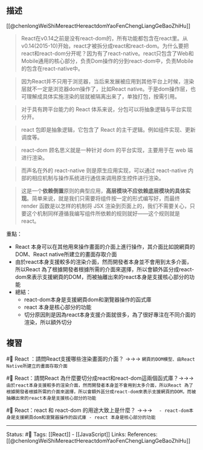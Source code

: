 ## 描述
[[@chenlongWeiShiMereactHereactdomYaoFenChengLiangGeBaoZhiHu]]
> React在v0.14之前是没有react-dom的，所有功能都包含在react里。从v0.14(2015-10)开始，react才被拆分成react和react-dom。为什么要把react和react-dom分开呢？因为有了react-native。react只包含了Web和Mobile通用的核心部分，负责Dom操作的分到react-dom中，负责Mobile的包含在react-native中。


> 因为React并不只用于浏览器，当后来发展被应用到其他平台上时候，渲染层就不一定是浏览器dom操作了，比如React native。于是dom操作层，也可理解成具体实施渲染的层就被隔离出来了，单独打包，按需引用。


> 对于具有跨平台能力的 React 体系来说，分包可以将抽象逻辑与平台实现分开。

> react 包即是抽象逻辑，它包含了 React 的主干逻辑。例如组件实现、更新调度等。

> react-dom 顾名思义就是一种针对 dom 的平台实现，主要用于在 web 端进行渲染。

> 而声名在外的 react-native 则是原生应用实现，可以通过 react-native 内部的相应机制与操作系统进行通信来调用原生控件进行渲染。

> 这是一个**依赖倒置**原则的典型应用，**高层模块不应依赖底层模块的具体实现**。简单来说，就是我们只需要将组件按一定的形式编写好，而最终 render 函数是以怎样的机制将 JSX 渲染到页面上的，我们不需要关心，只要这个机制同样遵循我编写组件所依赖的规则就好——这个规则就是 react。


重點：
- React 本身可以在其他用來操作畫面的介面上進行操作，其介面比如說網頁的DOM、React native所建立的畫面存取介面
- 由於react本身支援較多的渲染介面，然而開發者本身並不會用到太多介面，所以React 為了根據開發者根據所需的介面來選擇，所以會額外區分成react-dom來表示支援網頁的DOM，而被抽離出來的react本身是支援核心部分的功能
- 總結：
	- react-dom本身是支援網頁dom和瀏覽器操作的函式庫
	- react 本身是核心部分的功能
	- 切分原因則是因為react本身支援介面就很多，為了很好專注在不同介面的渲染，所以額外切分


## 複習
#🧠 React ：請問React支援哪些渲染畫面的介面？ ->->-> `網頁的DOM模型、由React Native所建立的畫面存取介面`
<!--SR:!2022-09-18,27,250-->

#🧠 React：請問React 為什麼要切分成react和react-dom這兩個函式庫？->->-> `由於react本身支援較多的渲染介面，然而開發者本身並不會用到太多介面，所以React 為了根據開發者根據所需的介面來選擇，所以會額外區分成react-dom來表示支援網頁的DOM，而被抽離出來的react本身是支援核心部分的功能`
<!--SR:!2022-09-13,22,250-->


#🧠 React：react 和 react-dom 的用途大致上是什麼？ ->->-> `	- react-dom本身是支援網頁dom和瀏覽器操作的函式庫 - react 本身是核心部分的功能`
<!--SR:!2022-09-19,28,250-->

---
Status: #🌱 
Tags:
[[React]] - [[JavaScript]]
Links:
References:
[[@chenlongWeiShiMereactHereactdomYaoFenChengLiangGeBaoZhiHu]]
